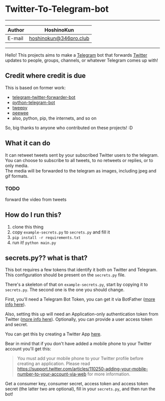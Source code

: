 # Twitter-To-Telegram-bot

****
|Author|HoshinoKun|
|---|---
|E-mail|hoshinokun@346pro.club
****

Hello! This projects aims to make a [Telegram](https://telegram.org) bot that forwards [Twitter](https://twitter.com/) updates to people, groups, channels, or whatever Telegram comes up with!

## Credit where credit is due

This is based on former work:
- [telegram-twitter-forwarder-bot](https://github.com/franciscod/telegram-twitter-forwarder-bot)
- [python-telegram-bot](https://github.com/leandrotoledo/python-telegram-bot)
- [tweepy](https://github.com/tweepy/tweepy)
- [peewee](https://github.com/coleifer/peewee)
- also, python, pip, the internets, and so on

So, big thanks to anyone who contributed on these projects! :D

## What it can do
It can retweet tweets sent by your subscribed Twitter users to the telegram.  
You can choose to subscribe to all tweets, to no retweets or replies, or to only media.  
The media will be forwarded to the telegram as images, including jpeg and gif formats.
### TODO
forward the video from tweets

## How do I run this?

1. clone this thing
2. copy `example-secrets.py` to `secrets.py` and fill it
3. `pip install -r requirements.txt`
4. run it! `python main.py`

## secrets.py?? what is that?

This bot requires a few tokens that identify it both on Twitter and Telegram. This configuration should be present on the `secrets.py` file.

There's a skeleton of that on `example-secrets.py`, start by copying it to `secrets.py`. The second one is the one you should change.

First, you'll need a Telegram Bot Token, you can get it via BotFather ([more info here](https://core.telegram.org/bots)).

Also, setting this up will need an Application-only authentication token from Twitter ([more info here](https://dev.twitter.com/oauth/application-only)). Optionally, you can provide a user access token and secret.

You can get this by creating a Twitter App [here](https://apps.twitter.com/).

Bear in mind that if you don't have added a mobile phone to your Twitter account you'll get this:

>You must add your mobile phone to your Twitter profile before creating an application. Please read https://support.twitter.com/articles/110250-adding-your-mobile-number-to-your-account-via-web for more information.

Get a consumer key, consumer secret, access token and access token secret (the latter two are optional), fill in your `secrets.py`, and then run the bot!
